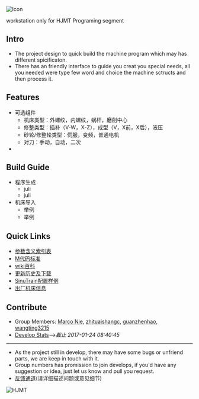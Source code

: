 ![Icon](http://i.imgur.com/cvRL2j3.png?2)

workstation only for HJMT Programing segment

## Intro

* The project design to quick build the machine program which may has different spicificaton.
* There has an friendly interface to guide you creat you special needs, all you needed were type few word and choice the machine sctructs and then process it.

## Features

* 可选组件
    * 机床类型：外螺纹，内螺纹，蜗杆，磨削中心
    * 修整类型：插补（V-W，X-Z），成型（V，X前，X后），液压
    * 砂轮/修整轮类型：伺服，变频，普通电机
    * 对刀：手动，自动，二次
* 

## Build Guide

* 程序生成
    * juli
    * juli
* 机床导入
    * 举例
    * 举例

## Quick Links

* [参数含义索引表](https://github.com/nie11kun/Programing_NC/blob/master/Soure_Library/Parameter_Index.md)
* [M代码标准](https://github.com/nie11kun/Programing_NC/blob/master/Soure_Library/M-sympol_Index.md)
* [wiki百科](https://github.com/nie11kun/Programing_NC/wiki)
* [更新历史及下载](https://github.com/nie11kun/Programing_NC/releases)
* [SinuTrain配置样例](https://github.com/nie11kun/Programing_NC/wiki/SinuTrain导出文件样例)
* [出厂机床信息](https://github.com/nie11kun/Programing_NC/blob/master/Soure_Library/Sell_Log.md)

## Contribute

* Group Members: [Marco Nie](https://github.com/nie11kun), [zhituaishangc](https://github.com/zhituaishangc), [guanzhenhao](https://github.com/guanzhenhao), [wangting3215](https://github.com/wangting3215)
* [Develop Stats](https://nie11kun.github.io/Programing_NC/)-->*截止 2017-01-24 08:40:45*
---
* As the project still in develop, there may have some bugs or unfriend parts, we are keep in touch with it.
* Group numbers has promission to join develops, if you'd have any suggestion or idea, just let us know and pull you request.
* [反馈通道](https://github.com/nie11kun/Programing_NC/issues)(请详细描述问题或意见细节)

![HJMT](http://i.imgur.com/3qvfsmZ.png)
